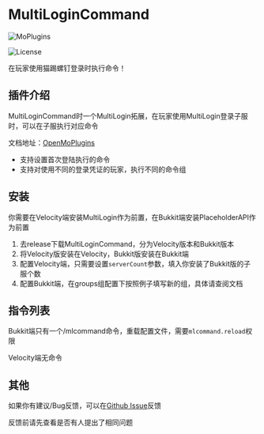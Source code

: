 # MultiLoginCommand

![MoPlugins](https://img.shields.io/badge/PoweredBy-OpenMoPlugin-blue)

![License](https://img.shields.io/github/license/moran0710/MultiLoginCommand)

在玩家使用猫踢螺钉登录时执行命令！

## 插件介绍

MultiLoginCommand时一个MultiLogin拓展，在玩家使用MultiLogin登录子服时，可以在子服执行对应命令

文档地址：[OpenMoPlugins](https://openmo.molab.top/bukkit/moChainMining/)

 - 支持设置首次登陆执行的命令
 - 支持对使用不同的登录凭证的玩家，执行不同的命令组

## 安装

你需要在Velocity端安装MultiLogin作为前置，在Bukkit端安装PlaceholderAPI作为前置

1. 去release下载MultiLoginCommand，分为Velocity版本和Bukkit版本
2. 将Velocity版安装在Velocity，Bukkit版安装在Bukkit端
3. 配置Velocity端，只需要设置`serverCount`参数，填入你安装了Bukkit版的子服个数
4. 配置Bukkit端，在groups组配置下按照例子填写新的组，具体请查阅文档

## 指令列表

Bukkit端只有一个/mlcommand命令，重载配置文件，需要`mlcommand.reload`权限

Velocity端无命令

## 其他

如果你有建议/Bug反馈，可以在[Github Issue](https://github.com/moran0710/MultiLoginCommand/issues)反馈

反馈前请先查看是否有人提出了相同问题
